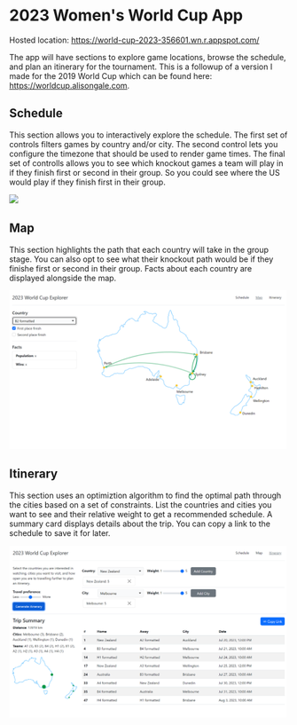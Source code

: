 # 2023 Women's World Cup App

Hosted location: https://world-cup-2023-356601.wn.r.appspot.com/

The app will have sections to explore game locations, browse the schedule, and
plan an itinerary for the tournament. This is a followup of a version I made
for the 2019 World Cup which can be found here:
https://worldcup.alisongale.com.

## Schedule

This section allows you to interactively explore the schedule. The first set of
controls filters games by country and/or city. The second control lets you
configure the timezone that should be used to render game times. The final set
of controlls allows you to see which knockout games a team will play in if they
finish first or second in their group. So you could see where the US would play
if they finish first in their group.

<img src="https://github.com/agale123/world-cup-2023/blob/f4acabe93562af94b21e3bf0f3481d3d20e6eb6d/images/schedule.jpg" width="500px">

## Map

This section highlights the path that each country will take in the group stage.
You can also opt to see what their knockout path would be if they finishe first
or second in their group. Facts about each country are displayed alongside the
map.

<img src="https://github.com/agale123/world-cup-2023/blob/f4acabe93562af94b21e3bf0f3481d3d20e6eb6d/images/map.png" width="500px">

## Itinerary

This section uses an optimiztion algorithm to find the optimal path through the
cities based on a set of constraints. List the countries and cities you want to
see and their relative weight to get a recommended schedule. A summary card
displays details about the trip. You can copy a link to the schedule to save it
for later.

<img src="https://github.com/agale123/world-cup-2023/blob/f4acabe93562af94b21e3bf0f3481d3d20e6eb6d/images/itinerary.png" width="500px">